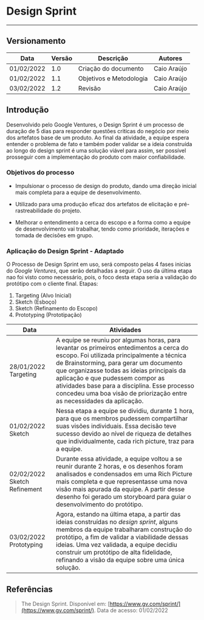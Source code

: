 # Design Sprint
---

## Versionamento
| Data | Versão | Descrição | Autores |
| -------- | -------- | -------- | ---|
| 01/02/2022     |  1.0  | Criação do documento  | Caio Araújo
| 01/02/2022    |  1.1    | Objetivos e Metodologia     |  Caio Araújo
| 03/02/2022    |  1.2    | Revisão  |  Caio Araújo



## Introdução

Desenvolvido pelo Google Ventures, o Design Sprint é um processo de duração de 5 dias para responder questões criticas do negócio por meio dos artefatos base de um produto. Ao final da atividade, a equipe espera entender o problema de fato e também poder validar se a ideia construída ao longo do design sprint é uma solução viável para assim, ser possível prosseguir com a implementação do produto com maior confiabilidade.

### Objetivos do processo

* Impulsionar o processo de design do produto, dando uma direção inicial mais completa para a equipe de desenvolvimento.

* Utilizado para uma produção eficaz dos artefatos de elicitação e pré-rastreabilidade do projeto.

* Melhorar o entendimento a cerca do escopo e a forma como a equipe de desenvolvimento vai trabalhar, tendo como prioridade, iterações e tomada de decisões em grupo. 

### Aplicação do Design Sprint - Adaptado
O Processo de Design Sprint em uso, será composto pelas 4 fases inicias do *Google Ventures*, que serão detalhadas a seguir. O uso da última etapa nao foi visto como necessário, pois, o foco desta etapa seria a validação do protótipo com o cliente final.
Etapas:
1. Targeting (Alvo Inicial)
2. Sketch (Esboço)
3. Sketch (Refinamento do Escopo)
4. Prototyping (Prototipação)


| Data | Atividades | 
| -------- | -------- | 
| 28/01/2022 Targeting     | A equipe se reuniu por algumas horas, para levantar os primeiros entedimentos a cerca do escopo. Foi utilizada principalmente a técnica de Brainstorming, para gerar um documento que organizasse todas as ideias principais da aplicação e que pudessem compor as atividades base para a disciplina. Esse processo concedeu uma boa visão de priorização entre as necessidades da aplicação.| 
| 01/02/2022 Sketch     | Nessa etapa a equipe se dividiu, durante 1 hora, para que os membros pudessem compartilhar suas visões individuais.  Essa decisão teve sucesso devido ao nível de riqueza de detalhes que individualmente, cada rich picture, traz para a equipe.     | 
| 02/02/2022 Sketch Refinement     | Durante essa atividade, a equipe voltou a se reunir durante 2 horas, e os desenhos foram analisados e condensados em uma Rich Picture mais completa e que representasse uma nova visão mais apurada da equipe. A partir desse desenho foi gerado um storyboard para guiar o desenvolvimento do protótipo.     | 
| 03/02/2022 Prototyping     | Agora, estando na última etapa, a partir das ideias construídas no *design sprint*, alguns membros da equipe trabalharam construção do protótipo, a fim de validar a viabilidade dessas ideias. Uma vez validada, a equipe decidiu construir um protótipo de alta fidelidade, refinando a visão da equipe sobre uma única solução.     | 


## Referências
> The Design Sprint. Disponível em: [https://www.gv.com/sprint/](https://www.gv.com/sprint/). Data de acesso: 01/02/2022